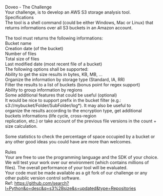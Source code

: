 Doveo - The Challenge <br/>
Your challenge, is to develop an AWS S3 storage analysis tool. 
<br/>
Specifications<br/>
The tool is a shell command (could be either Windows, Mac or Linux) that returns informations over all S3 buckets in an Amazon account.<br/>
<br/>
The tool must returns the following informations:<br/>
Bucket name<br/>
Creation date (of the bucket)<br/>
Number of files<br/>
Total size of files<br/>
Last modified date (most recent file of a bucket)<br/>
The following options shall be supported:<br/>
Ability to get the size results in bytes, KB, MB, ...<br/>
Organize the information by storage type (Standard, IA, RR)<br/>
Filter the results to a list of buckets (bonus point for regex support)<br/>
Ability to group information by regions<br/>
Some additional features that could be useful (optional)<br/>
It would be nice to support prefix in the bucket filter (e.g.: s3://mybucket/Folder/SubFolder/log*). It may also be useful to<br/> organize the results according to the encryption type, get additional buckets informations (life cycle, cross-region<br/> replication, etc.) or take account of the previous file versions in the count + size calculation.<br/>
<br/>
Some statistics to check the percentage of space occupied by a bucket or any other good ideas you could have are more than welcomes.<br/>
<br/>
Rules<br/>
Your are free to use the programming language and the SDK of your choice.<br/>
We will test your work over our environment (which contains millions of files). The overall performance of your tool will be evaluated.<br/>
Your code must be made available as a git fork of our challenge or any other public version control software.<br/>
Ref: https://github.com/search?l=Python&o=desc&q=s3%2Bsize&s=updated&type=Repositories<br/>
